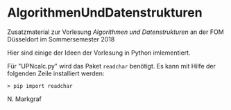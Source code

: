 # AlgorithmenUndDatenstrukturen

Zusatzmaterial zur Vorlesung *Algorithmen und Datenstrukturen* an der FOM Düsseldort im Sommersemester 2018 

Hier sind einige der Ideen der Vorlesung in Python imlementiert.

Für "UPNcalc.py" wird das Paket `readchar` benötigt. Es kann mit Hilfe der folgenden Zeile installiert werden:

```
> pip import readchar
```


N. Markgraf